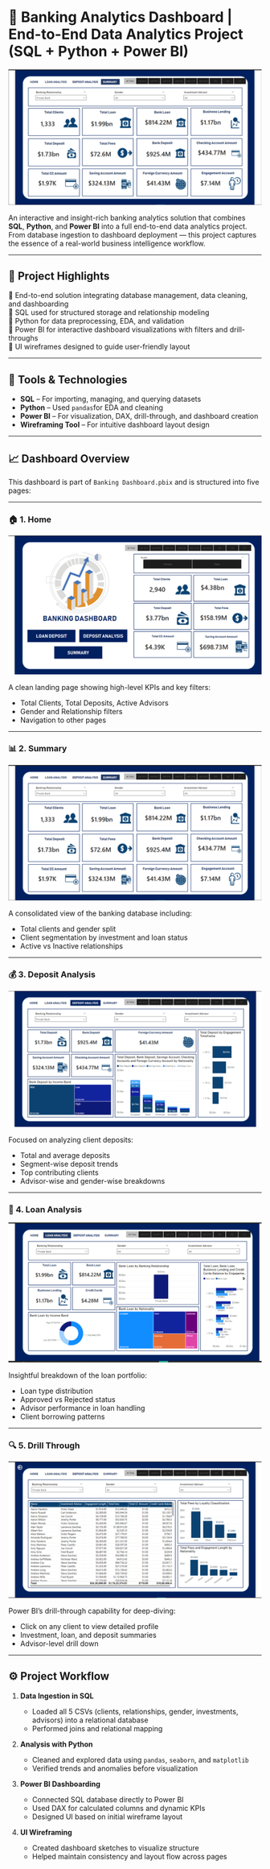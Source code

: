# 🏦 Banking Analytics Dashboard | End-to-End Data Analytics Project (SQL + Python + Power BI)

![Dashboard Preview](./Summary.png)

An interactive and insight-rich banking analytics solution that combines **SQL**, **Python**, and **Power BI** into a full end-to-end data analytics project. From database ingestion to dashboard deployment — this project captures the essence of a real-world business intelligence workflow.

---

## 📌 Project Highlights

🔹 End-to-end solution integrating database management, data cleaning, and dashboarding  
🔹 SQL used for structured storage and relationship modeling  
🔹 Python for data preprocessing, EDA, and validation  
🔹 Power BI for interactive dashboard visualizations with filters and drill-throughs  
🔹 UI wireframes designed to guide user-friendly layout

---

## 🧰 Tools & Technologies

- **SQL** – For importing, managing, and querying datasets  
- **Python** – Used `pandas`for EDA and cleaning  
- **Power BI** – For visualization, DAX, drill-through, and dashboard creation  
- **Wireframing Tool** – For intuitive dashboard layout design

---

## 📈 Dashboard Overview

This dashboard is part of `Banking Dashboard.pbix` and is structured into five pages:

---

### 🏠 1. Home

![Home Page](./home.png)

A clean landing page showing high-level KPIs and key filters:
- Total Clients, Total Deposits, Active Advisors  
- Gender and Relationship filters  
- Navigation to other pages

---

### 📊 2. Summary

![Summary](./Summary.png)

A consolidated view of the banking database including:
- Total clients and gender split  
- Client segmentation by investment and loan status  
- Active vs Inactive relationships

---

### 💰 3. Deposit Analysis

![Deposit Analysis](./Deposit%20Analysis.png)

Focused on analyzing client deposits:
- Total and average deposits  
- Segment-wise deposit trends  
- Top contributing clients  
- Advisor-wise and gender-wise breakdowns

---

### 🧾 4. Loan Analysis

![Loan Analysis](./Loan%20Analysis.png)

Insightful breakdown of the loan portfolio:
- Loan type distribution  
- Approved vs Rejected status  
- Advisor performance in loan handling  
- Client borrowing patterns

---

### 🔍 5. Drill Through

![Drill Through](./Drill%20Through.png)

Power BI’s drill-through capability for deep-diving:
- Click on any client to view detailed profile  
- Investment, loan, and deposit summaries  
- Advisor-level drill down

---

## ⚙️ Project Workflow

1. **Data Ingestion in SQL**  
   - Loaded all 5 CSVs (clients, relationships, gender, investments, advisors) into a relational database  
   - Performed joins and relational mapping

2. **Analysis with Python**  
   - Cleaned and explored data using `pandas`, `seaborn`, and `matplotlib`  
   - Verified trends and anomalies before visualization

3. **Power BI Dashboarding**  
   - Connected SQL database directly to Power BI  
   - Used DAX for calculated columns and dynamic KPIs  
   - Designed UI based on initial wireframe layout

4. **UI Wireframing**  
   - Created dashboard sketches to visualize structure  
   - Helped maintain consistency and layout flow across pages
